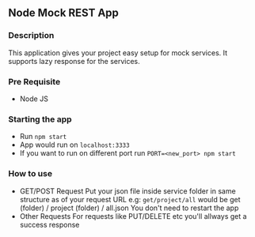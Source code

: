 ## Node Mock REST App

### Description
This application gives your project easy setup for mock services. It supports lazy response for the services.

### Pre Requisite
* Node JS

### Starting the app
* Run ``npm start``
* App would run on ``localhost:3333``
* If you want to run on different port run ``PORT=<new_port> npm start``

### How to use
* GET/POST Request
Put your json file inside service folder in same structure as of your request URL
e.g: ``get/project/all`` would be get (folder) / project (folder) / all.json
You don't need to restart the app
* Other Requests
For requests like PUT/DELETE etc you'll allways get a success response